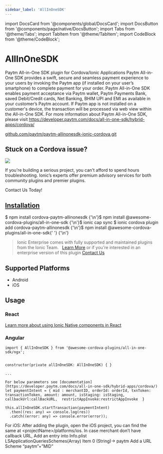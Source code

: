 ```yaml
---
sidebar_label: 'AllInOneSDK'
---
```


import DocsCard from '@components/global/DocsCard';
import DocsButton from '@components/page/native/DocsButton';
import Tabs from '@theme/Tabs';
import TabItem from '@theme/TabItem';
import CodeBlock from '@theme/CodeBlock';

# AllInOneSDK

Paytm All-in-One SDK plugin for Cordova/Ionic Applications
Paytm All-in-One SDK provides a swift, secure and seamless payment experience to your users by invoking the Paytm app (if installed on your user’s smartphone) to complete payment for your order.
Paytm All-in-One SDK enables payment acceptance via Paytm wallet, Paytm Payments Bank, saved Debit/Credit cards, Net Banking, BHIM UPI and EMI as available in your customer’s Paytm account. If Paytm app is not installed on a customer's device, the transaction will be processed via web view within the All-in-One SDK.
For more information about Paytm All-in-One SDK, please visit https://developer.paytm.com/docs/all-in-one-sdk/hybrid-apps/cordova/

<p>
  <a
    href="https://github.com/paytm/paytm-allinonesdk-ionic-cordova.git" target="_blank" rel="noopener" className="git-link">github.com/paytm/paytm-allinonesdk-ionic-cordova.git</a>
</p>

<h2>Stuck on a Cordova issue?</h2>
<DocsCard
  className="cordova-ee-card"
  header="Don't waste precious time on plugin issues."
  href="https://ionicframework.com/sales?product_of_interest=Ionic%20Native"
>
  <div>
    <img src="/docs/icons/native-cordova-bot.png" class="cordova-ee-img" />
    <p>If you're building a serious project, you can't afford to spend hours troubleshooting. Ionic’s experts offer premium advisory services for both community plugins and premier plugins.</p>
    <DocsButton className="native-ee-detail">Contact Us Today!</DocsButton>
  </div>
</DocsCard>

<h2 id="installation">
  <a href="#installation">Installation</a>
</h2>
<Tabs
  groupId="runtime"
  defaultValue="Capacitor"
  values={[
    { value: 'Capacitor', label: 'Capacitor' },
    { value: 'Cordova', label: 'Cordova' },
    { value: 'Enterprise', label: 'Enterprise' },
  ]}
>
  <TabItem value="Capacitor">
    <CodeBlock className="language-shell">
      $ npm install cordova-paytm-allinonesdk {'\n'}$ npm install @awesome-cordova-plugins/all-in-one-sdk {'\n'}$ ionic
      cap sync
    </CodeBlock>
  </TabItem>
  <TabItem value="Cordova">
    <CodeBlock className="language-shell">
      $ ionic cordova plugin add cordova-paytm-allinonesdk {'\n'}$ npm install @awesome-cordova-plugins/all-in-one-sdk{' '}
      {'\n'}
    </CodeBlock>
  </TabItem>
  <TabItem value="Enterprise">
    <blockquote>
      Ionic Enterprise comes with fully supported and maintained plugins from the Ionic Team. &nbsp;
      <a className="btn" href="https://ionic.io/docs/premier-plugins">Learn More</a> or if you're interested in an enterprise version of this plugin <a className="btn" href="https://ionicframework.com/sales?product_of_interest=Ionic%20Enterprise%20Engine">Contact Us</a>
    </blockquote>
  </TabItem>
</Tabs>

## Supported Platforms

- Android
- iOS

## Usage

### React

[Learn more about using Ionic Native components in React](../native-community.md#react)

### Angular

```tsx
import { AllInOneSDK } from '@awesome-cordova-plugins/all-in-one-sdk/ngx';


constructor(private allInOneSDK: AllInOneSDK) { }

...

For below parameters see [documentation](https://developer.paytm.com/docs/all-in-one-sdk/hybrid-apps/cordova/)
let paymentIntent = { mid : merchantID, orderId: orderId, txnToken: transactionToken, amount: amount, isStaging: isStaging, callbackUrl:callBackURL,  restrictAppInvoke:restrictAppInvoke  }

this.allInOneSDK.startTransaction(paymentIntent)
  .then((res: any) => console.log(res))
  .catch((error: any) => console.error(error));

```

For iOS:
After adding the plugin, open the iOS project, you can find the same at &lt;projectName>/platforms/ios.
In case merchant don’t have callback URL, Add an entry into Info.plist LSApplicationQueriesSchemes(Array) Item 0 (String)-> paytm
Add a URL Scheme “paytm”+”MID”

